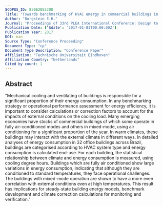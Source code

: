 ```yaml
---
SCOPUS_ID: 85062055200
Title: "Towards benchmarking of HVAC energy in commercial buildings in warm climates"
Author: "Borgstein E.H."
Journal: "Proceedings of 33rd PLEA International Conference: Design to Thrive, PLEA 2017"
Publication Date: {'$date': '2017-01-01T00:00:00Z'}
Publication Year: 2017
DOI: nan
Source Type: "Conference Proceeding"
Document Type: "cp"
Document Type Description: "Conference Paper"
Affiliation: "Technische Universiteit Eindhoven"
Affiliation Country: "Netherlands"
Cited by count: 1
---
```


## Abstract
"Mechanical cooling and ventilating of buildings is responsible for a significant proportion of their energy consumption. In any benchmarking strategy or operational performance assessment for energy efficiency, it is important to consider calculations or correction factors to account for the impacts of external conditions on the cooling load. Many emerging economies have stocks of commercial buildings of which some operate in fully air-conditioned modes and others in mixed-mode, using air conditioning for a significant proportion of the year. In warm climates, these buildings may interact with the external climate in different ways. In detailed analyses of energy consumption in 32 office buildings across Brazil, buildings are categorised according to HVAC system type and energy consumption is calculated end-use. For each building, the statistical relationship between climate and energy consumption is measured, using cooling degree hours. Buildings which are fully air conditioned show large variations in energy consumption, indicating that although they are conditioned to standard temperatures, they face operational challenges. The buildings with mixed-mode operation are shown to have a more even correlation with external conditions even at high temperatures. This result has implications for steady-state building energy models, benchmark development and climate correction calculations for monitoring and verification."
